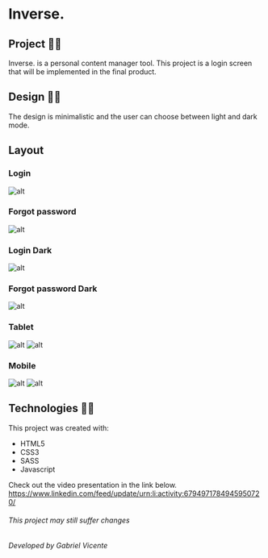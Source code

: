 # Inverse.

## Project 🤖🤖

Inverse. is a personal content manager tool.
This project is a login screen that will be implemented in the final product.

## Design 💅💅

The design is minimalistic and the user can choose between light and dark mode.

## Layout

### Login

![alt](/screenshots/login.png)

### Forgot password

![alt](/screenshots/forgot.png)

### Login Dark

![alt](/screenshots/login_dark.png)

### Forgot password Dark

![alt](/screenshots/forgot_dark.png)

### Tablet

![alt](/screenshots/tablet.png)
![alt](/screenshots/tablet_dark.png)

### Mobile

![alt](/screenshots/mobile.png)
![alt](/screenshots/mobile_dark.png)

## Technologies 🔎🔎

This project was created with:

- HTML5
- CSS3
- SASS
- Javascript

Check out the video presentation in the link below.
https://www.linkedin.com/feed/update/urn:li:activity:6794971784945950720/

###### This project may still suffer changes

###### Developed by Gabriel Vicente
